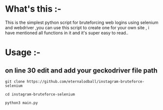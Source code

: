 # What's this :-
This is the simplest python script for bruteforcing web logins using selenium and webdriver ,you can use this
script to create one for your own site , i have mentioned all functions in it and it's super easy to read..


# Usage :-
## on line 30 edit and add your geckodriver file path
```
git clone https://github.com/eternalodball/instagram-bruteforce-selenium

cd instagram-bruteforce-selenium

python3 main.py
